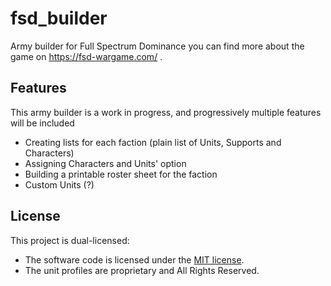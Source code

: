 # fsd_builder
Army builder for Full Spectrum Dominance
you can find more about the game on https://fsd-wargame.com/ .


## Features 
This army builder is a work in progress, and progressively multiple features will be included
* Creating lists for each faction (plain list of Units, Supports and Characters)
* Assigning Characters and Units' option
* Building a printable roster sheet for the faction
* Custom Units (?)


## License
This project is dual-licensed:

- The software code is licensed under the [MIT license](LICENSE-MIT).
- The unit profiles are proprietary and All Rights Reserved. 
